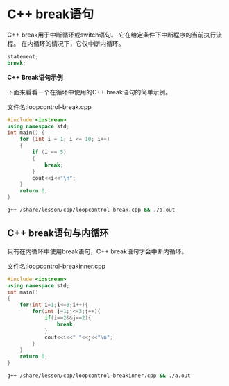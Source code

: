 # C++ break语句

C++ break用于中断循环或switch语句。 它在给定条件下中断程序的当前执行流程。 在内循环的情况下，它仅中断内循环。

```cpp
statement;      
break;
```

**C++ Break语句示例**

下面来看看一个在循环中使用的C++ break语句的简单示例。

文件名:loopcontrol-break.cpp

```cpp
#include <iostream>  
using namespace std;  
int main() {  
    for (int i = 1; i <= 10; i++)    
    {    
        if (i == 5)    
        {    
            break;    
        }    
        cout<<i<<"\n";    
    }
    return 0;
}
```

```bash
g++ /share/lesson/cpp/loopcontrol-break.cpp && ./a.out
```

## C++ break语句与内循环

只有在内循环中使用break语句，C++ break语句才会中断内循环。

文件名:loopcontrol-breakinner.cpp

```cpp
#include <iostream>  
using namespace std;  
int main()  
{  
    for(int i=1;i<=3;i++){        
        for(int j=1;j<=3;j++){        
            if(i==2&&j==2){        
                break;        
            }        
            cout<<i<<" "<<j<<"\n";             
        }        
    }
    return 0;
}
```

```bash
g++ /share/lesson/cpp/loopcontrol-breakinner.cpp && ./a.out
```